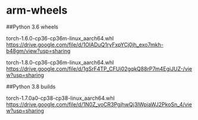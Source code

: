 # arm-wheels


##Python 3.6 wheels

torch-1.6.0-cp36-cp36m-linux_aarch64.whl
https://drive.google.com/file/d/1OlADuQ1ryFxpYCj0jh_exo7mkh-b48gm/view?usp=sharing

torch-1.8.0-cp36-cp36m-linux_aarch64.whl
https://drive.google.com/file/d/1gSrF4TP_CFUi02gqkQ88rP7m4EgiJUZ-/view?usp=sharing



##Python 3.8 builds

torch-1.7.0a0-cp38-cp38-linux_aarch64.whl
https://drive.google.com/file/d/1N0Z_yoCR3PgjhwQj3lWpiaWJ2PkoSn_4/view?usp=sharing
